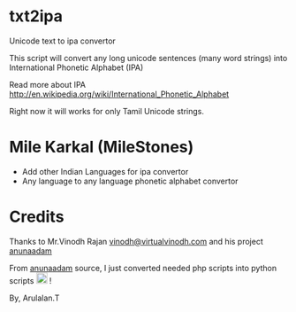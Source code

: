 txt2ipa
=======

Unicode text to ipa convertor 

This script will convert any long unicode sentences (many word strings) into International Phonetic Alphabet (IPA) 

Read more about IPA http://en.wikipedia.org/wiki/International_Phonetic_Alphabet

Right now it will works for only Tamil Unicode strings.

Mile Karkal (MileStones)
========================

  * Add other Indian Languages for ipa convertor
  * Any language to any language phonetic alphabet convertor 
  
Credits
=======

Thanks to Mr.Vinodh Rajan <vinodh@virtualvinodh.com> and his project [anunaadam](https://github.com/virtualvinodh/anunaadam)

From [anunaadam](https://github.com/virtualvinodh/anunaadam) source, I just converted needed php scripts into python scripts <img src="http://pixabay.com/static/uploads/photo/2014/04/03/00/35/emoticon-308751_150.png" width="20" height="20" alt="smiley" /> ! 

By,
Arulalan.T
